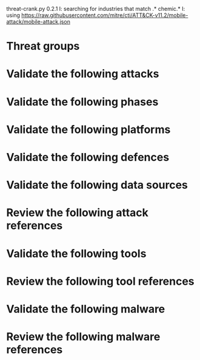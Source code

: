 threat-crank.py 0.2.1
I: searching for industries that match .* chemic.*
I: using https://raw.githubusercontent.com/mitre/cti/ATT&CK-v11.2/mobile-attack/mobile-attack.json
# Threat groups


# Validate the following attacks


# Validate the following phases


# Validate the following platforms


# Validate the following defences


# Validate the following data sources


# Review the following attack references


# Validate the following tools


# Review the following tool references


# Validate the following malware


# Review the following malware references


